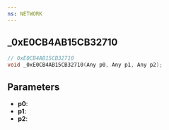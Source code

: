 ```yaml
---
ns: NETWORK
---
```

## _0xE0CB4AB15CB32710

```c
// 0xE0CB4AB15CB32710
void _0xE0CB4AB15CB32710(Any p0, Any p1, Any p2);
```

## Parameters
* **p0**:
* **p1**:
* **p2**:
